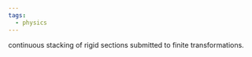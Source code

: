 ```yaml
---
tags:
  - physics
---
```

continuous stacking of rigid sections submitted to finite transformations.